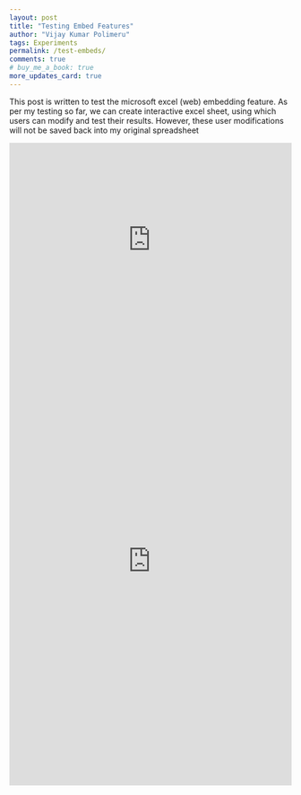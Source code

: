 ```yaml
---
layout: post
title: "Testing Embed Features"
author: "Vijay Kumar Polimeru"
tags: Experiments
permalink: /test-embeds/
comments: true
# buy_me_a_book: true
more_updates_card: true
---
```


This post is written to test the microsoft excel (web) embedding feature. As 
per my testing so far, we can create interactive excel sheet, using which users can modify and test their results. However, these 
user modifications will not be saved back into my original spreadsheet

<link rel="stylesheet" href="{{ "/assets/css4.1/bootstrapcustom.min.css" crossorigin="anonymous" | relative_url }}">

<div class="bootstrapiso">

<div class="d-flex justify-content-center">
	<iframe width="100%" height="346" frameborder="0" src="https://docs.google.com/spreadsheets/d/1r9ije4Arm_X22kruvtAQsRmG0-D9eiFgTYebyMQlKT4/edit?usp=sharing?gid=0&amp;single=true&amp;widget=true&amp;headers=true"></iframe>
	</div>
</div>
<!--
<iframe width="100%" height="346" frameborder="0" src="https://docs.google.com/spreadsheets/d/e/2PACX-1vQVDBCyRzU9d9sg4LiRjtHe7J_MnKmqxVIsvANgq6OoIdpsLZNmII0zmt4JJ7S0h6nSOtOhi5mxaLca/pubhtml?gid=0&amp;single=true&amp;widget=true&amp;headers=false"></iframe>
-->
<iframe src="https://www.kaggle.com/embed/aryashah2k/predict-compressive-strength-stacked-ensemble?cellIds=8&kernelSessionId=97290803" height="800" style="margin: 0 auto; width: 100%; max-width: 950px;" frameborder="0" scrolling="auto" title="Predict Compressive Strength | Stacked Ensemble 🧱"></iframe>